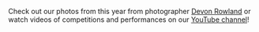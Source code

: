 Check out our photos from this year from photographer [Devon Rowland](https://www.facebook.com/pg/DevonRowlandPhotography/photos/?tab=albums&ref=page_internal) or watch videos of competitions and performances on our [YouTube channel](http://www.youtube.com/user/otshowdown)!
